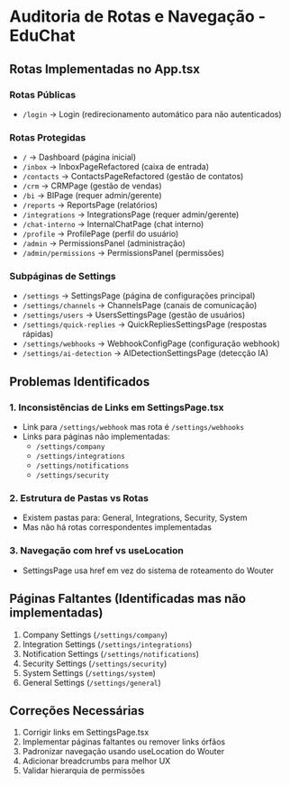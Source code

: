 # Auditoria de Rotas e Navegação - EduChat

## Rotas Implementadas no App.tsx

### Rotas Públicas
- `/login` → Login (redirecionamento automático para não autenticados)

### Rotas Protegidas
- `/` → Dashboard (página inicial)
- `/inbox` → InboxPageRefactored (caixa de entrada)
- `/contacts` → ContactsPageRefactored (gestão de contatos)
- `/crm` → CRMPage (gestão de vendas)
- `/bi` → BIPage (requer admin/gerente)
- `/reports` → ReportsPage (relatórios)
- `/integrations` → IntegrationsPage (requer admin/gerente)
- `/chat-interno` → InternalChatPage (chat interno)
- `/profile` → ProfilePage (perfil do usuário)
- `/admin` → PermissionsPanel (administração)
- `/admin/permissions` → PermissionsPanel (permissões)

### Subpáginas de Settings
- `/settings` → SettingsPage (página de configurações principal)
- `/settings/channels` → ChannelsPage (canais de comunicação)
- `/settings/users` → UsersSettingsPage (gestão de usuários)
- `/settings/quick-replies` → QuickRepliesSettingsPage (respostas rápidas)
- `/settings/webhooks` → WebhookConfigPage (configuração webhook)
- `/settings/ai-detection` → AIDetectionSettingsPage (detecção IA)

## Problemas Identificados

### 1. Inconsistências de Links em SettingsPage.tsx
- Link para `/settings/webhook` mas rota é `/settings/webhooks`
- Links para páginas não implementadas:
  - `/settings/company`
  - `/settings/integrations`
  - `/settings/notifications`
  - `/settings/security`

### 2. Estrutura de Pastas vs Rotas
- Existem pastas para: General, Integrations, Security, System
- Mas não há rotas correspondentes implementadas

### 3. Navegação com href vs useLocation
- SettingsPage usa href em vez do sistema de roteamento do Wouter

## Páginas Faltantes (Identificadas mas não implementadas)
1. Company Settings (`/settings/company`)
2. Integration Settings (`/settings/integrations`)
3. Notification Settings (`/settings/notifications`)
4. Security Settings (`/settings/security`)
5. System Settings (`/settings/system`)
6. General Settings (`/settings/general`)

## Correções Necessárias
1. Corrigir links em SettingsPage.tsx
2. Implementar páginas faltantes ou remover links órfãos
3. Padronizar navegação usando useLocation do Wouter
4. Adicionar breadcrumbs para melhor UX
5. Validar hierarquia de permissões